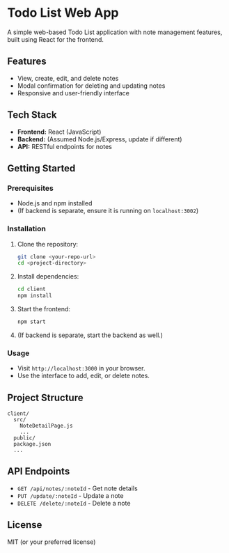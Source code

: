# Todo List Web App

A simple web-based Todo List application with note management features, built using React for the frontend.

## Features

- View, create, edit, and delete notes
- Modal confirmation for deleting and updating notes
- Responsive and user-friendly interface

## Tech Stack

- **Frontend:** React (JavaScript)
- **Backend:** (Assumed Node.js/Express, update if different)
- **API:** RESTful endpoints for notes

## Getting Started

### Prerequisites

- Node.js and npm installed
- (If backend is separate, ensure it is running on `localhost:3002`)

### Installation

1. Clone the repository:
   ```bash
   git clone <your-repo-url>
   cd <project-directory>
   ```

2. Install dependencies:
   ```bash
   cd client
   npm install
   ```

3. Start the frontend:
   ```bash
   npm start
   ```

4. (If backend is separate, start the backend as well.)

### Usage

- Visit `http://localhost:3000` in your browser.
- Use the interface to add, edit, or delete notes.

## Project Structure

```
client/
  src/
    NoteDetailPage.js
    ...
  public/
  package.json
  ...
```

## API Endpoints

- `GET /api/notes/:noteId` - Get note details
- `PUT /update/:noteId` - Update a note
- `DELETE /delete/:noteId` - Delete a note

## License

MIT (or your preferred license) 
